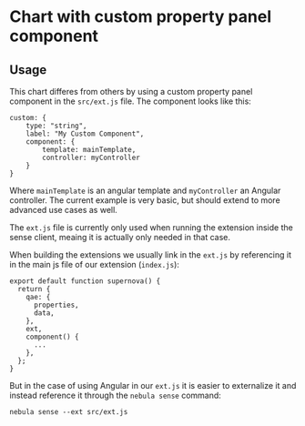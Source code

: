 # Chart with custom property panel component

## Usage

This chart differes from others by using a custom property panel component in the `src/ext.js` file.
The component looks like this:

```
custom: {
	type: "string",
	label: "My Custom Component",
	component: {
		template: mainTemplate,
		controller: myController
	}
}
```
Where `mainTemplate` is an angular template and `myController` an Angular controller. The current example is very basic, but should extend to more advanced use cases as well.

The `ext.js` file is currently only used when running the extension inside the sense client, meaing it is actually only needed in that case.

When building the extensions we usually link in the `ext.js` by referencing it in the main js file of our extension (`index.js`):

```
export default function supernova() {
  return {
    qae: {
      properties,
      data,
    },
    ext,
    component() {
      ...
    },
  };
}
```

But in the case of using Angular in our `ext.js` it is easier to externalize it and instead reference it through the `nebula sense` command:
```
nebula sense --ext src/ext.js
```
